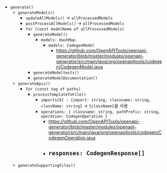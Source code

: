 - `generate()`
    - `generateModels()`
        - `updateAllModels()` -> `allProcessedModels`
        - `postProcessAllModels()` -> `allProcessedModels`
        - `for (const modelName of allProcessedModels)`
            - `generateModel()`
                - `models: HashMap`
                    - `models: CodegenModel`
                        - <https://github.com/OpenAPITools/openapi-generator/blob/master/modules/openapi-generator/src/main/java/org/openapitools/codegen/CodegenModel.java>
            - `generateModeltests()`
            - `generateModelDocumentation()`
    - `generateApis()`
        - `for (const tag of paths)`
            - `processTemplateToFile()`
                - `imports[0] : {import: string, classname: string, className: string}` -> `{className}`을 사용
                - `operations: { classname: string, pathPrefix: string, operation: CodegenOperation }`
                    - <https://github.com/OpenAPITools/openapi-generator/blob/master/modules/openapi-generator/src/main/java/org/openapitools/codegen/CodegenOperation.java>
                    - `responses: CodegenResponse[]`
                        - 
    - `generateSupportingFiles()`